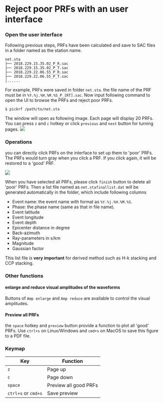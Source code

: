 
# Reject poor PRFs with an user interface

### Open the user interface
Following previous steps, PRFs have been calculated and save to SAC files in a folder named as the station name.

```
net.sta
├── 2018.229.15.35.02_P_R.sac
├── 2018.229.15.35.02_P_T.sac
├── 2018.229.22.06.55_P_R.sac
├── 2018.229.22.06.55_P_T.sac
│......
```

For example, PRFs were saved in folder `net.sta`. the file name of the PRF must be in `%Y.%j.%H.%M.%S_P_[RT].sac`. Now input following command to open the UI to browse the PRFs and reject poor PRFs.
```
$ pickrf /path/to/net.sta
```
The window will open as following image. Each page will display 20 PRFs. You can press `z` and `c` hotkey or click `previous` and `next` button for turning pages.
![](/_static/pickrf.png)


### Operations
you can directly click PRFs on the interface to set up them to 'poor' PRFs. The PRFs would turn gray when you click a PRF. If you click again, it will be restored to a 'good' PRF.

![](/_static/click.png)

When you have selected all PRFs, please click `finish` button to delete all 'poor' PRFs. Then a list file named as `net.stafinallist.dat` will be generated automatically in the folder, which include following columns

- Event name: the event name with format as `%Y.%j.%H.%M.%S`.
- Phase: the phase name (same as that in file name).
- Event latitude
- Event longitude
- Event depth
- Epicenter distance in degree
- Back-azimuth
- Ray-parameters in s/km
- Magnitude
- Gaussian factor

This list file is **very important** for derived method such as H-k stacking and CCP stacking.


### Other functions
#### enlarge and reduce visual amplitudes of the waveforms
Buttons of `Amp enlarge` and `Amp reduce` are available to control the visual amplitudes.

#### Preview all PRFs
the `space` hotkey and `preview` button provide a function to plot all 'good' PRFs. Use `ctrl+s` on Linux/Windows and `cmd+s` on MacOS to save this figure to a PDF file.


### Keymap

| Key | Function |
| ------ | ------ |
| `z` | Page up |
| `c` | Page down |
| `space` | Preview all good PRFs |
| `ctrl+s` or `cmd+s` | Save preview |